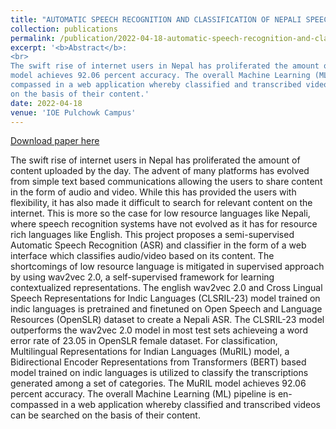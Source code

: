 ```yaml
---
title: "AUTOMATIC SPEECH RECOGNITION AND CLASSIFICATION OF NEPALI SPEECH"
collection: publications
permalink: /publication/2022-04-18-automatic-speech-recognition-and-classification-of-nepali-speech
excerpt: '<b>Abstract</b>:
<br> 
The swift rise of internet users in Nepal has proliferated the amount of content uploaded by the day. The advent of many platforms has evolved from simple text based communications allowing the users to share content in the form of audio and video. While this has provided the users with flexibility, it has also made it difficult to search for relevant content on the internet. This is more so the case for low resource languages like Nepali, where speech recognition systems have not evolved as it has for resource rich languages like English. This project proposes a semi-supervised Automatic Speech Recognition (ASR) and classifier in the form of a web interface which classifies audio/video based on its content. The shortcomings of low resource language is mitigated in supervised approach by using wav2vec 2.0, a self-supervised framework for learning contextualized representations. The english wav2vec 2.0 and Cross Lingual Speech Representations for Indic Languages (CLSRIL-23) model trained on indic languages is pretrained and finetuned on Open Speech and Language Resources (OpenSLR) dataset to create a Nepali ASR. The CLSRIL-23 model outperforms the wav2vec 2.0 model in most test sets achieveing a word error rate of 23.05 in OpenSLR female dataset. For classification, Multilingual Representations for Indian Languages (MuRIL) model, a Bidirectional Encoder Representations from Transformers (BERT) based model trained on indic languages is utilized to classify the transcriptions generated among a set of categories. The MuRIL
model achieves 92.06 percent accuracy. The overall Machine Learning (ML) pipeline is en-
compassed in a web application whereby classified and transcribed videos can be searched
on the basis of their content.'
date: 2022-04-18
venue: 'IOE Pulchowk Campus'
---
```

[Download paper here](http://kanchanpoudel.github.io/files/be_thesis.pdf)

The swift rise of internet users in Nepal has proliferated the amount of content uploaded by the day. The advent of many platforms has evolved from simple text based communications allowing the users to share content in the form of audio and video. While this has provided the users with flexibility, it has also made it difficult to search for relevant content on the internet. This is more so the case for low resource languages like Nepali, where speech recognition systems have not evolved as it has for resource rich languages like English. This project proposes a semi-supervised Automatic Speech Recognition (ASR) and classifier in the form of a web interface which classifies audio/video based on its content. The shortcomings of low resource language is mitigated in supervised approach by using wav2vec 2.0, a self-supervised framework for learning contextualized representations. The english wav2vec 2.0 and Cross Lingual Speech Representations for Indic Languages (CLSRIL-23) model trained on indic languages is pretrained and finetuned on Open Speech and Language Resources (OpenSLR) dataset to create a Nepali ASR. The CLSRIL-23 model outperforms the wav2vec 2.0 model in most test sets achieveing a word error rate of 23.05 in OpenSLR female dataset. For classification, Multilingual Representations for Indian Languages (MuRIL) model, a Bidirectional Encoder Representations from Transformers (BERT) based model trained on indic languages is utilized to classify the transcriptions generated among a set of categories. The MuRIL
model achieves 92.06 percent accuracy. The overall Machine Learning (ML) pipeline is en-
compassed in a web application whereby classified and transcribed videos can be searched
on the basis of their content.


